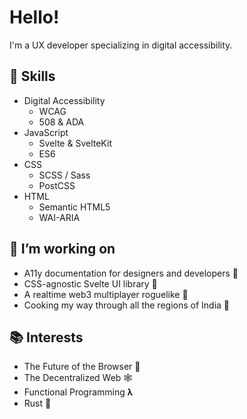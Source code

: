 # Hello!

I'm a UX developer specializing in digital accessibility. 

## 🍳 Skills 

- Digital Accessibility 
    - WCAG 
    - 508 &amp; ADA 
- JavaScript 
    - Svelte &amp; SvelteKit 
    - ES6 
- CSS 
    - SCSS / Sass 
    - PostCSS 
- HTML 
    - Semantic HTML5
    - WAI-ARIA 

## 🔭 I’m working on 
  - A11y documentation for designers and developers 📄
  - CSS-agnostic Svelte UI library 🚀
  - A realtime web3 multiplayer roguelike 🔪
  - Cooking my way through all the regions of India 🍛
  
## 📚 Interests

- The Future of the Browser 🦁
- The Decentralized Web 🕸️
- Functional Programming 𝛌
- Rust 🦀

